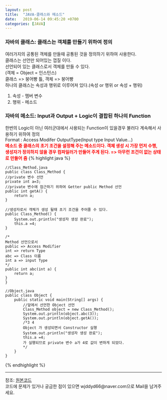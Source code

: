 ```yaml
---
layout: post
title:  "JAVA-클래스와 메소드"
date:   2019-06-14 09:45:20 +0700
categories: [JAVA]
---
```


### 자바의 클래스: 클래스는 객체를 만들기 위하여 정의  
여러가지의 공통된 객체를 만들때 공통된 것을 정의하기 위하여 사용한다.  
클래스는 선언만 되어있는 껍질 이다.  
선언되어 있는 클래스로서 객체를 만들 수 있다.  
(객체 = Object = 인스턴스)  
클래스 => 붕어빵 틀, 객체 => 붕어빵  
하나의 클래스는 속성과 행위로 이루어져 있다.(속성 or 행위 or 속성 + 행위)  
1. 속성 - 멤버 변수
2. 행위 - 메소드

### 자바의 메소드: Input과 Output + Logic이 결합된 하나의 Function  
한번의 Logic이 아닌 여러군대에서 사용되는 Function이 있을경우 불러다 계속해서 사용하기 위하여 정의  
Format : Access Modifer OutputType(Input type Input Value...)  
<span style ="color: red">**메소드 중 클래스의 초기 조건을 설정해 주는 메소드이다. 객체 생성 시 가장 먼저 수행, 생성자가 정의하지 않을 경우 컴파일러가 만들어 주게 된다. => 아무런 조건이 없는 상태로 만들어 줌**</span>
{% highlight java %}

	//Class_Method.java
	public class Class_Method {
	//private 변수 선언
	private int a=3;
	//private 변수에 접근하기 위하여 Getter public Method 선언
	public int getA() {
		return a;
	}
	
	//생성자로서 객체가 생성 될때 초기 조건을 주어줄 수 있다.
	public Class_Method() {
		System.out.println("생성자 생성 완료");
		this.a =4;
	}
	
	/*
	Method 선언으로서 
	public => Access Modifier
	int => return Type
	abc => Class 이름 
	int a => input Type
	*/
	public int abc(int a) {
		return a;
	}
	}
	
	//Object.java
	public class Object {
		public static void main(String[] args) {
			//앞에서 선언한 Object 선언
			Class_Method object = new Class_Method();
			System.out.println(object.abc(3));
			System.out.println(object.getA());
			/*3 4
			Object 가 생성되면서 Constructor 실행
			System.out.println("생성자 생성 완료");
			this.a =4;
			가 실행되므로 private 변수 a가 4로 값이 변하게 되었다.
			*/
		}
	}

{% endhighlight %}
<hr>
참조: <a href="https://github.com/wjddyd66/JAVA/tree/master/Class_Method">원본코드</a><br>
코드에 문제가 있거나 궁금한 점이 있으면 wjddyd66@naver.com으로  Mail을 남겨주세요.



